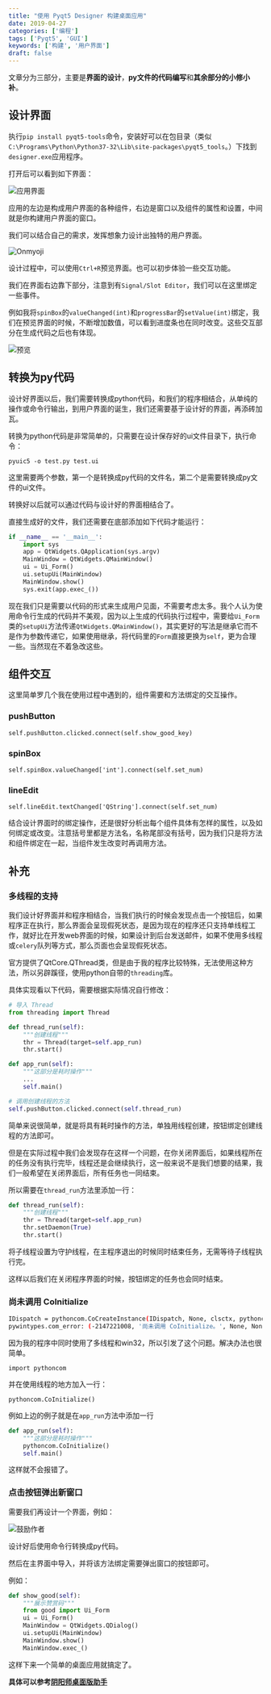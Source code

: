 ```yaml
---
title: "使用 Pyqt5 Designer 构建桌面应用"
date: 2019-04-27
categories: ['编程']
tags: ['Pyqt5', 'GUI']
keywords: ['构建', '用户界面']
draft: false
---
```


文章分为三部分，主要是**界面的设计**，**py文件的代码编写**和**其余部分的小修小补**。

<!--more-->

## 设计界面

执行`pip install pyqt5-tools`命令，安装好可以在包目录（类似`C:\Programs\Python\Python37-32\Lib\site-packages\pyqt5_tools`。）下找到`designer.exe`应用程序。

打开后可以看到如下界面：

![应用界面](https://i.loli.net/2019/04/27/5cc40db074a15.png)

应用的左边是构成用户界面的各种组件，右边是窗口以及组件的属性和设置，中间就是你构建用户界面的窗口。

我们可以结合自己的需求，发挥想象力设计出独特的用户界面。

![Onmyoji](https://i.loli.net/2019/04/27/5cc40f32ba7fc.png)

设计过程中，可以使用`Ctrl+R`预览界面。也可以初步体验一些交互功能。

我们在界面右边靠下部分，注意到有`Signal/Slot Editor`，我们可以在这里绑定一些事件。

例如我将`spinBox`的`valueChanged(int)`和`progressBar`的`setValue(int)`绑定，我们在预览界面的时候，不断增加数值，可以看到进度条也在同时改变。这些交互部分在生成代码之后也有体现。

![预览](https://i.loli.net/2019/04/27/5cc4147f12122.png)

## 转换为py代码

设计好界面以后，我们需要转换成python代码，和我们的程序相结合，从单纯的操作或命令行输出，到用户界面的诞生，我们还需要基于设计好的界面，再添砖加瓦。

转换为python代码是非常简单的，只需要在设计保存好的ui文件目录下，执行命令：

`pyuic5 -o test.py test.ui`

这里需要两个参数，第一个是转换成py代码的文件名，第二个是需要转换成py文件的ui文件。

转换好以后就可以通过代码与设计好的界面相结合了。

直接生成好的文件，我们还需要在底部添加如下代码才能运行：

```python
if __name__ == '__main__':
    import sys
    app = QtWidgets.QApplication(sys.argv)
    MainWindow = QtWidgets.QMainWindow()
    ui = Ui_Form()
    ui.setupUi(MainWindow)
    MainWindow.show()
    sys.exit(app.exec_())
```

现在我们只是需要以代码的形式来生成用户见面，不需要考虑太多。我个人认为使用命令行生成的代码并不美观，因为以上生成的代码执行过程中，需要给`Ui_Form`类的`setupUi`方法传递`QtWidgets.QMainWindow()`，其实更好的写法是继承它而不是作为参数传递它，如果使用继承，将代码里的`Form`直接更换为`self`，更为合理一些。当然现在不着急改这些。

## 组件交互

这里简单罗几个我在使用过程中遇到的，组件需要和方法绑定的交互操作。

### pushButton

`self.pushButton.clicked.connect(self.show_good_key)`

### spinBox

`self.spinBox.valueChanged['int'].connect(self.set_num)`

### lineEdit

`self.lineEdit.textChanged['QString'].connect(self.set_num)`

结合设计界面时的绑定操作，还是很好分析出每个组件具体有怎样的属性，以及如何绑定或改变。注意括号里都是方法名，名称尾部没有括号，因为我们只是将方法和组件绑定在一起，当组件发生改变时再调用方法。

## 补充

### 多线程的支持

我们设计好界面并和程序相结合，当我们执行的时候会发现点击一个按钮后，如果程序正在执行，那么界面会呈现假死状态，是因为现在的程序还只支持单线程工作，就好比在开发web界面的时候，如果设计到后台发送邮件，如果不使用多线程或`celery`队列等方式，那么页面也会呈现假死状态。

官方提供了QtCore.QThread类，但是由于我的程序比较特殊，无法使用这种方法，所以另辟蹊径，使用python自带的`threading`库。

具体实现看以下代码，需要根据实际情况自行修改：

```python
# 导入 Thread
from threading import Thread

def thread_run(self):
    """创建线程"""
    thr = Thread(target=self.app_run)
    thr.start()

def app_run(self):
    """这部分是耗时操作"""
    ...
    self.main()

# 调用创建线程的方法
self.pushButton.clicked.connect(self.thread_run)
```

简单来说很简单，就是将具有耗时操作的方法，单独用线程创建，按钮绑定创建线程的方法即可。

但是在实际过程中我们会发现存在这样一个问题，在你关闭界面后，如果线程所在的任务没有执行完毕，线程还是会继续执行，这一般来说不是我们想要的结果，我们一般希望在关闭界面后，所有任务也一同结束。

所以需要在`thread_run`方法里添加一行：

```python
def thread_run(self):
    """创建线程"""
    thr = Thread(target=self.app_run)
    thr.setDaemon(True)
    thr.start()
```

将子线程设置为守护线程，在主程序退出的时候同时结束任务，无需等待子线程执行完。

这样以后我们在关闭程序界面的时候，按钮绑定的任务也会同时结束。

### 尚未调用 CoInitialize

```bash
IDispatch = pythoncom.CoCreateInstance(IDispatch, None, clsctx, pythoncom.IID_IDispatch)
pywintypes.com_error: (-2147221008, '尚未调用 CoInitialize。', None, None)
```

因为我的程序中同时使用了多线程和win32，所以引发了这个问题。解决办法也很简单。

`import pythoncom`

并在使用线程的地方加入一行：

`pythoncom.CoInitialize()`

例如上边的例子就是在`app_run`方法中添加一行

```python
def app_run(self):
    """这部分是耗时操作"""
    pythoncom.CoInitialize()
    self.main()
```

这样就不会报错了。

### 点击按钮弹出新窗口

需要我们再设计一个界面，例如：

![鼓励作者](https://i.loli.net/2019/04/27/5cc41da085b28.png)

设计好后使用命令行转换成py代码。

然后在主界面中导入，并将该方法绑定需要弹出窗口的按钮即可。

例如：

```python
def show_good(self):
    """展示赞赏码"""
    from good import Ui_Form
    ui = Ui_Form()
    MainWindow = QtWidgets.QDialog()
    ui.setupUi(MainWindow)
    MainWindow.show()
    MainWindow.exec_()
```

这样下来一个简单的桌面应用就搞定了。

**具体可以参考[阴阳师桌面版助手](https://github.com/alpha87/OnmyojiHelperGUI/releases)**